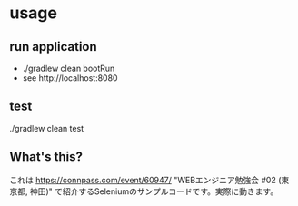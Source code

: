# usage

## run application
* ./gradlew clean bootRun
* see http://localhost:8080

## test
./gradlew clean test

## What's this?
これは https://connpass.com/event/60947/ "WEBエンジニア勉強会 #02 (東京都, 神田)" で紹介するSeleniumのサンプルコードです。実際に動きます。

